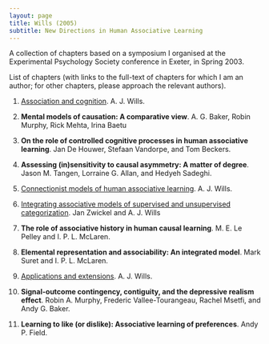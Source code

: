 ```yaml
---
layout: page
title: Wills (2005)
subtitle: New Directions in Human Associative Learning
---
```


A collection of chapters based on a symposium I organised at the Experimental Psychology Society conference in Exeter, in Spring 2003.

List of chapters (with links to the full-text of chapters for which I am an author; for other chapters, please approach the relevant authors). 

1. [Association and cognition](/assets/pdf/2005willsch1.pdf). A. J. Wills.

2. **Mental models of causation: A comparative view**. A. G. Baker, Robin Murphy, Rick Mehta, Irina Baetu

3. **On the role of controlled cognitive processes in human associative learning**. Jan De Houwer, Stefaan Vandorpe, and Tom Beckers.

4. **Assessing (in)sensitivity to causal asymmetry: A matter of degree**. Jason M. Tangen, Lorraine G. Allan, and Hedyeh Sadeghi.

5. [Connectionist models of human associative learning](/assets/pdf/2005willsch5.pdf). A. J. Wills.

6. [Integrating associative models of supervised and unsupervised categorization](assets/pdf/2005willsch6.pdf). Jan Zwickel and A. J. Wills

7. **The role of associative history in human causal learning**. M. E. Le Pelley and I. P. L. McLaren.

8. **Elemental representation and associability: An integrated model**. Mark Suret and I. P. L. McLaren.

9. [Applications and extensions](assets/pdf/2005willsch9.pdf). A. J. Wills.

10. **Signal-outcome contingency, contiguity, and the depressive realism effect**. Robin A. Murphy, Frederic Vallee-Tourangeau, Rachel Msetfi, and Andy G. Baker.

11. **Learning to like (or dislike): Associative learning of preferences**. Andy P. Field.

